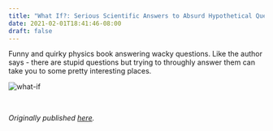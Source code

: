 ```yaml
---
title: "What If?: Serious Scientific Answers to Absurd Hypothetical Questions by Randall Munroe"
date: 2021-02-01T18:41:46-08:00
draft: false
---
```


Funny and quirky physics book answering wacky questions. Like the author says - there are stupid questions but trying to throughly answer them can take you to some pretty interesting places.

![what-if](/what-if.jpg)

&nbsp;&nbsp;

*Originally published [here](https://www.goodreads.com/review/show/3740703890).*